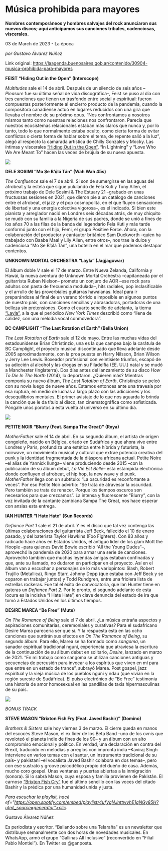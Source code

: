 # Música prohibida para mayores

**Nombres contemporáneos y hombres salvajes del rock anunciaron sus nuevos discos; aquí anticipamos sus canciones tribales, cadenciosas, viscerales.**

03 de March de 2023 - La época

_por Gustavo Álvarez Núñez_

Link original: https://laagenda.buenosaires.gob.ar/contenido/30904-musica-prohibida-para-mayores



**FEIST “Hiding Out in the Open” (Interscope)**




*Multitudes* sale el 14 de abril. Después de un silencio de seis años –*Pleasure* fue su última señal de vida discográfica–, Feist se puso al día con tres canciones que tienen un trasfondo entre social y espiritual: fueron compuestas posteriormente al encierro producto de la pandemia, cuando la compositora canadiense actuó en lugares reducidos con una gira que llevaba el nombre de su próximo opus. “Nos confrontamos a nosotros mismos tanto como nuestras relaciones nos confrontaron. Parecía que nuestros ecosistemas relacionales estaban más claros que nunca y, por lo tanto, todo lo que normalmente estaba oculto, como cierta forma de evitar conflictos o cierta forma de hablar sobre el tema, de repente salió a la luz”, alegó al respecto la camarada artística de Chilly Gonzales y Mocky. Las íntimas y viscerales [“Hiding Out in the Open”](https://www.youtube.com/watch?v=mmEzW7aS1dA&ab_channel=FeistMusic), “In Lightning” y “Love Who We Are Meant To” hacen las veces de brújula de su nueva apuesta.




![](https://cdn.feater.me/files/images/954019/891464bc-d217-46f3-87fc-6be6902fd542.webp)




**DELE SOSIMI “Mo Ṣe B’ọ́lá Tán” (Wah Wah 45s)**




*The Confluence* sale el 7 de abril. Si son de sumergirse en las aguas del afrobeat y la estela que sigue pululando de Fela Kuti y Tony Allen, el próximo trabajo de Dele Sosimi & The Estuary 21 –grabado en unas fructuosas sesiones en 2021, que dieron pie a un catálogo de canciones entre el afrobeat, el jazz y el pop cosmopolita, en el que fluyen sensaciones de libertad y una energía colectiva vigorosa–, es el indicado. Si bien este pianista y arreglador nació en Londres seis décadas atrás, de muy chiquito se mudó con su familia a la Nigeria de sus padres, donde se unió a fines de los años 70 a las filas de la banda del legendario Fela Kuti y más tarde conformó junto con el hijo, Femi, el grupo Positive Force. Ahora, con la colaboración del productor y cantautor británico Sam Duckworth –quien ha trabajado con Baaba Maal y Lily Allen, entre otros–, nos trae la dulce y cadenciosa “Mo Ṣe B’ọ́lá Tán”, una botella en el mar que podemos destapar contentos.




**UNKNOWN MORTAL ORCHESTRA “Layla” (Jagjaguwar)**




El álbum doble *V* sale el 17 de marzo. Entre Nueva Zelanda, California y Hawái, la nueva aventura de Unknown Mortal Orchestra –capitaneada por el guitarrista Ruban Nielson– promete un conjuro de AOR –ese rock para adultos con pasta de frecuencia modulada–, hits radiales, pop inclasificable y el arrullo de las proverbiales guitarras hawaianas. Ideal para ir preparándose al final de un verano tórrido e imposible en algunos puntos de nuestro país, con canciones sencillas y abrasadoras, portadoras de una belleza sin pretensiones. Como el cuarto sencillo de adelanto, la tierna [“Layla”](https://www.youtube.com/watch?v=KN4ZIrNES9Y&ab_channel=UMOVEVO), a la que el periódico *New York Times* describió como “llena de calidez, con una melodía vocal conmovedora”.




**BC CAMPLIGHT “The Last Rotation of Earth” (Bella Union)**




*The Last Rotation of Earth* sale el 12 de mayo. Entre las muchas vidas del estadounidense Brian Christinzio, una es la que campea bajo la carátula de BC Camplight, el proyecto musical discontinuado que lleva adelante desde 2005 aproximadamente, con la proa puesta en Harry Nilsson, Brian Wilson y Jerry Lee Lewis. Boxeador profesional con veintisiete triunfos, escapó de su adicción al alcohol y las drogas en su Filadelfia (EE. UU.) natal y se mudó a Manchester (Inglaterra). Dos días antes del lanzamiento de su disco *How To Die In The North* (2014), lo deportaron. ¿Quieren más? Mientras componía su nuevo álbum, *The Last Rotation of Earth*, Christinzio se peleó con su novia luego de nueve años. Estamos entonces ante una travesía por esa ruptura, en medio de luchas a largo plazo con las adicciones y los desequilibrios mentales. El primer avistaje de lo que nos aguarda lo brinda la canción que le da título al disco, tan cinematográfica como sofisticada. Póngale unos porotos a esta vuelta al universo en su último día.




![](https://cdn.feater.me/files/images/954014/cd629678-be8a-4347-bc70-3a456db7fd72.webp)




**PETITE NOIR “Blurry (Feat. Sampa The Great)” (Roya)**




*MotherFather* sale el 14 de abril. En su segundo álbum, el artista de origen congoleño, nacido en Bélgica, criado en Sudáfrica y que ahora vive entre Londres y París, profundiza una estética entre híbrida y futurista, la noirwave, un movimiento musical y cultural que extrae potencia creativa del punk y la identidad fragmentada de la diáspora africana actual. Petite Noire –el alias de Yannick Ilunga– viene produciendo desde 2015 –con la publicación de su álbum debut, *La Vie Est Belle*– esta estampida electrónica donde confluyen el afrobeat, el hip hop, la new wave y el punk. *MotherFather* llega con un subtítulo: “La oscuridad es reconfortante a veces”. Por eso Petite Noir advirtió: “Se trata de atravesar la oscuridad. Pero también se trata de renacer. Porque los tiempos oscuros son necesarios para que crezcamos”. La intensa y fluorescente “Blurry”, con la voz invitada de la cantante zambiana Sampa The Great, nos hace esperar con ansias esta entrega.




**IAN HUNTER “I Hate Hate” (Sun Records)**




*Defiance Part 1* sale el 21 de abril. Y es el disco que tal vez contenga las últimas colaboraciones del guitarrista Jeff Beck, fallecido el 10 de enero pasado, y del baterista Taylor Hawkins (Foo Fighters). Con 83 años y radicado hace años en Estados Unidos, el antiguo líder de los glam Mott the Hoople –para quienes David Bowie escribió “All the Young Dudes”–, aprovechó la pandemia de 2020 para armar una serie de canciones. Aprovechó también que muchas leyendas amigas estaban confinadas y que, ante su llamado, no dudaron en participar en el proyecto. Así en el álbum van a escuchar a personajes de lo más variopintos: Slash, Robert Trujillo (Metallica), Ringo Starr, Johnny Depp (que estaba con Jeff Beck y se coparon en trabajar juntos) y Todd Rundgren, entre una friolera lista de estrellas rockeras. Fue tal el éxito de convocatoria, que Ian Hunter tiene en gateras un *Defiance Part 2*. Por lo pronto, el segundo adelanto de esta locura es la incisiva “I Hate Hate”, en clave denuncia del estado de ira que tomó a Estados Unidos en los últimos tiempos.




**DESIRE MAREA “Be Free” (Mute)**




*On The Romance of Being* sale el 7 de abril. ¿La música entraña aspectos y aspiraciones comunitarias, ceremoniales y curativas? Para el sudafricano Desire Marea parecería ser que sí. Y la respuesta está en las ocho canciones que surtirán sus efectos en *On The Romance of Being*, su segundo álbum. Para ello, Marea se ha formado como *sangoma*, un sanador espiritual tradicional nguni, experiencia que atraviesa la escritura de la continuación de su álbum debut en solitario, *Desire*, lanzado en marzo de 2021. “En mi trabajo como sangoma se utilizan canciones antiguas y secuencias de percusión para invocar a los espíritus que viven en mí para que entre en un estado de trance”, subrayó Marea. Post gospel, jazz espiritual y la vieja música de los pueblos nguni y ndau (que vivían en la región sureste de Sudáfrica). El pulso electrónico de “Be Free” testimonia una historia de amor homosexual en las pandillas de taxis hipermasculinas de su país.




![](https://cdn.feater.me/files/images/954020/05f7024c-6d4c-40a2-8a30-0608cd1b6eb8.jpg)




*BONUS TRACK*




**STEVE MASON “Brixton Fish Fry (Feat. Javed Bashir)” (Domino)**




*Brothers & Sisters* sale hoy viernes 3 de marzo. El cierre queda en manos del escocés Steve Mason, el ex líder de los Beta Band –uno de los ovnis que revoloteó el planeta indie de fines de los 90– y un álbum con un alto compromiso emocional y político. En verdad, una declaración en contra del Brexit, traducido en melodías y arreglos con impronta india –Kaviraj Singh interviene en varios temas con el santur, un instrumento tradicional de su país– y pakistaní –el vocalista Javed Bashir colabora en dos temas–, pero con ese sustrato y groove psicodélico propio del dueño de casa. Además, mucho coro gospel. Unas ventanas y puertas abiertas a la inmigración (sonora). Si lo sabrá Mason, cuya esposa y familia provienen de Pakistán. El carnoso [“Brixton Fish Cry”](https://www.youtube.com/watch?v=xeAuDhKM3Y8&ab_channel=DominoRecordingCo) fue el último sencillo con las voces del citado Bashir y la prédica por una humanidad unida y justa.




*Para escuchar la playlist, hacé ef="https://open.spotify.com/embed/playlist/4ufVgNJnttwvhE1gNGy85H?utm\_source=generator">clic.*



Gustavo Álvarez Núñez




Es periodista y escritor. “Bailando sobre una Telaraña” es un newsletter que distribuye semanalmente con dos horas de novedades musicales. En WhatsApp, armó el grupo “Gallinas All Inclusive” (reconvertido en “Filial Pablo Montiel”). En Twitter es @ganposta.



